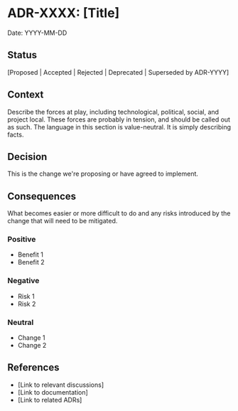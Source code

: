 # ADR-XXXX: [Title]

Date: YYYY-MM-DD

## Status

[Proposed | Accepted | Rejected | Deprecated | Superseded by ADR-YYYY]

## Context

Describe the forces at play, including technological, political, social, and project local. These forces are probably in tension, and should be called out as such. The language in this section is value-neutral. It is simply describing facts.

## Decision

This is the change we're proposing or have agreed to implement.

## Consequences

What becomes easier or more difficult to do and any risks introduced by the change that will need to be mitigated.

### Positive
- Benefit 1
- Benefit 2

### Negative
- Risk 1
- Risk 2

### Neutral
- Change 1
- Change 2

## References

- [Link to relevant discussions]
- [Link to documentation]
- [Link to related ADRs]